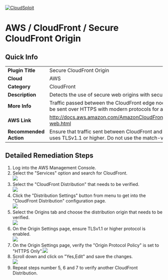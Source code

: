 [![CloudSploit](https://cloudsploit.com/img/logo-new-big-text-100.png "CloudSploit")](https://cloudsploit.com)

# AWS / CloudFront / Secure CloudFront Origin

## Quick Info

| | |
|-|-|
| **Plugin Title** | Secure CloudFront Origin |
| **Cloud** | AWS |
| **Category** | CloudFront |
| **Description** | Detects the use of secure web origins with secure protocols for CloudFront. |
| **More Info** | Traffic passed between the CloudFront edge nodes and the backend resource should be sent over HTTPS with modern protocols for all web-based origins. |
| **AWS Link** | http://docs.aws.amazon.com/AmazonCloudFront/latest/DeveloperGuide/distribution-web.html |
| **Recommended Action** | Ensure that traffic sent between CloudFront and its origin is passed over HTTPS and uses TLSv1.1 or higher. Do not use the match-viewer option. |

## Detailed Remediation Steps
1. Log into the AWS Management Console.
2. Select the "Services" option and search for CloudFront. </br> <img src="/resources/aws/cloudfront/secure-cloudfront-origin/step2.png"/>
3. Select the "CloudFront Distribution" that needs to be verified.</br> <img src="/resources/aws/cloudfront/secure-cloudfront-origin/step3.png"/>
4. Click the "Distribution Settings" button from menu to get into the "CloudFront Distribution" configuration page. </br><img src="/resources/aws/cloudfront/secure-cloudfront-origin/step4.png"/>
5. Select the Origins tab and choose the distribution origin that needs to be verified.</br><img src="/resources/aws/cloudfront/secure-cloudfront-origin/step5.png"/>
6. On the Origin Settings page, ensure TLSv1.1 or higher protocol is enabled.</br> <img src="/resources/aws/cloudfront/secure-cloudfront-origin/step6.png"/>
7. On the Origin Settings page, verify the "Origin Protocol Policy" is set to "HTTPS Only".<img src="/resources/aws/cloudfront/secure-cloudfront-origin/step7.png"/>
8. Scroll down and click on "Yes,Edit" and save the changes.</br><img src="/resources/aws/cloudfront/secure-cloudfront-origin/step8.png"/>
9. Repeat steps number 5, 6 and 7 to verify another CloudFront Distribution.</br>
